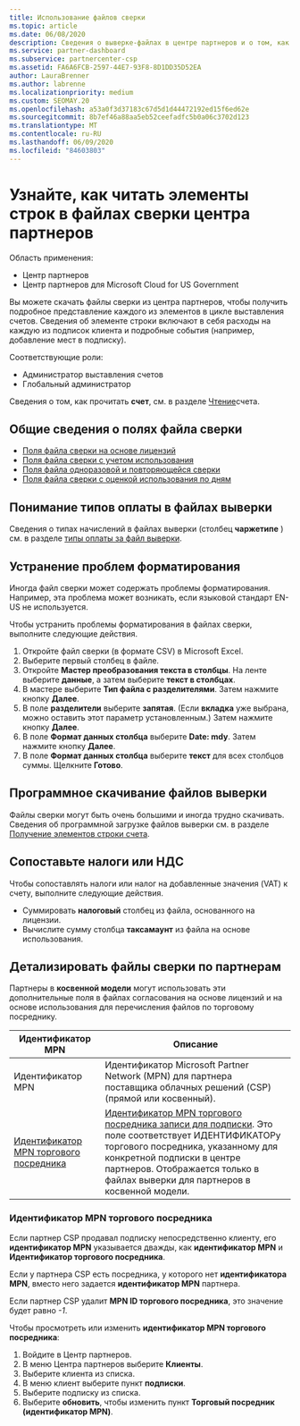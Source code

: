 ```yaml
---
title: Использование файлов сверки
ms.topic: article
ms.date: 06/08/2020
description: Сведения о выверке-файлах в центре партнеров и о том, как интерпретировать подробные представления строкового элемента для данного цикла выставления счетов.
ms.service: partner-dashboard
ms.subservice: partnercenter-csp
ms.assetid: FA6A6FCB-2597-44E7-93F8-8D1DD35D52EA
author: LauraBrenner
ms.author: labrenne
ms.localizationpriority: medium
ms.custom: SEOMAY.20
ms.openlocfilehash: a53a0f3d37183c67d5d1d44472192ed15f6ed62e
ms.sourcegitcommit: 8b7ef46a88aa5eb52ceefadfc5b0a06c3702d123
ms.translationtype: MT
ms.contentlocale: ru-RU
ms.lasthandoff: 06/09/2020
ms.locfileid: "84603803"
---
```

# <a name="learn-how-to-read-the-line-items-in-your-partner-center-reconciliation-files"></a>Узнайте, как читать элементы строк в файлах сверки центра партнеров

Область применения:

- Центр партнеров
- Центр партнеров для Microsoft Cloud for US Government

Вы можете скачать файлы сверки из центра партнеров, чтобы получить подробное представление каждого из элементов в цикле выставления счетов. Сведения об элементе строки включают в себя расходы на каждую из подписок клиента и подробные события (например, добавление мест в подписку).

Соответствующие роли:

- Администратор выставления счетов
- Глобальный администратор

Сведения о том, как прочитать **счет**, см. в разделе [Чтение](read-your-bill.md)счета.

## <a name="understand-reconciliation-file-fields"></a>Общие сведения о полях файла сверки

- [Поля файла сверки на основе лицензий](license-based-recon-files.md)
- [Поля файла сверки с учетом использования](usage-based-recon-files.md)
- [Поля файла одноразовой и повторяющейся сверки](one-time-recurring-recon-files.md)
- [Поля файла сверки с оценкой использования по дням](daily-rated-usage-recon-files.md)

## <a name="understand-charge-types-in-reconciliation-files"></a>Понимание типов оплаты в файлах выверки

Сведения о типах начислений в файлах выверки (столбец **чаржетипе** ) см. в разделе [типы оплаты за файл выверки](recon-file-charge-types.md).

## <a name="fix-formatting-issues"></a>Устранение проблем форматирования

Иногда файл сверки может содержать проблемы форматирования. Например, эта проблема может возникать, если языковой стандарт EN-US не используется.

Чтобы устранить проблемы форматирования в файлах сверки, выполните следующие действия.

1. Откройте файл сверки (в формате CSV) в Microsoft Excel.
2. Выберите первый столбец в файле.
3. Откройте **Мастер преобразования текста в столбцы**. На ленте выберите **данные**, а затем выберите **текст в столбцах**.
4. В мастере выберите **Тип файла с разделителями**. Затем нажмите кнопку **Далее**.
5. В поле **разделители** выберите **запятая**. (Если **вкладка** уже выбрана, можно оставить этот параметр установленным.) Затем нажмите кнопку **Далее**.
6. В поле **Формат данных столбца** выберите **Date: mdy**. Затем нажмите кнопку **Далее**.
7. В поле **Формат данных столбца** выберите **текст** для всех столбцов суммы. Щелкните **Готово**.

## <a name="download-reconciliation-files-programmatically"></a>Программное скачивание файлов выверки

Файлы сверки могут быть очень большими и иногда трудно скачивать. Сведения об программной загрузке файлов выверки см. в разделе [Получение элементов строки счета](https://docs.microsoft.com/partner-center/develop/get-invoiceline-items).

## <a name="map-taxes-or-vat"></a>Сопоставьте налоги или НДС

Чтобы сопоставлять налоги или налог на добавленные значения (VAT) к счету, выполните следующие действия.

- Суммировать **налоговый** столбец из файла, основанного на лицензии.
- Вычислите сумму столбца **таксамаунт** из файла на основе использования.

## <a name="itemize-reconciliation-files-by-partner"></a>Детализировать файлы сверки по партнерам

Партнеры в **косвенной модели** могут использовать эти дополнительные поля в файлах согласования на основе лицензий и на основе использования для перечисления файлов по торговому посреднику.

| Идентификатор MPN | Описание |
| ------ | ----------- |
| Идентификатор MPN | Идентификатор Microsoft Partner Network (MPN) для партнера поставщика облачных решений (CSP) (прямой или косвенный). |
| [Идентификатор MPN торгового посредника](#reseller-mpn-id) | [Идентификатор MPN торгового посредника записи для подписки](#reseller-mpn-id). Это поле соответствует ИДЕНТИФИКАТОРу торгового посредника, указанному для конкретной подписки в центре партнеров. Отображается только в файлах выверки для партнеров в косвенной модели. |

### <a name="reseller-mpn-id"></a>Идентификатор MPN торгового посредника

Если партнер CSP продавал подписку непосредственно клиенту, его **идентификатор MPN** указывается дважды, как **идентификатор MPN** и **Идентификатор торгового посредника**.

Если у партнера CSP есть посредника, у которого нет **идентификатора MPN**, вместо него задается **идентификатор MPN** партнера.

Если партнер CSP удалит **MPN ID торгового посредника**, это значение будет равно *-1*.

Чтобы просмотреть или изменить **идентификатор MPN торгового посредника**:

1. Войдите в Центр партнеров.
2. В меню Центра партнеров выберите **Клиенты**.
3. Выберите клиента из списка.
4. В меню клиент выберите пункт **подписки**.
5. Выберите подписку из списка.
6. Выберите **обновить**, чтобы изменить пункт **Торговый посредник (идентификатор MPN)**.
